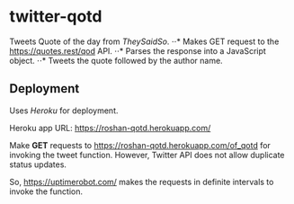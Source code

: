 # twitter-qotd
Tweets Quote of the day from *TheySaidSo*.
⋅⋅* Makes GET request to the https://quotes.rest/qod API.
⋅⋅* Parses the response into a JavaScript object.
⋅⋅* Tweets the quote followed by the author name.

## Deployment
Uses *Heroku* for deployment.

Heroku app URL: https://roshan-qotd.herokuapp.com/

Make **GET** requests to https://roshan-qotd.herokuapp.com/of_qotd for invoking the tweet function. 
However, Twitter API does not allow duplicate status updates.

So, https://uptimerobot.com/ makes the requests in definite intervals to invoke the function.


